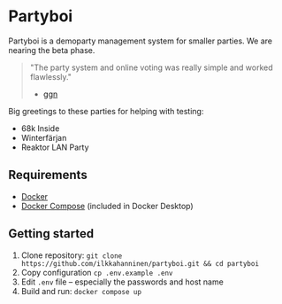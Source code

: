 # Partyboi

Partyboi is a demoparty management system for smaller parties.
We are nearing the beta phase.

> "The party system and online voting was really simple and worked flawlessly."
>
> - [ggn](https://atariscne.org/news/index.php/68k-inside-from-the-inside-a-party-report-shall-we-say)

Big greetings to these parties for helping with testing:

- 68k Inside
- Winterfärjan
- Reaktor LAN Party

## Requirements

* [Docker](https://www.docker.com/)
* [Docker Compose](https://github.com/docker/compose) (included in Docker Desktop)

## Getting started

1. Clone repository: `git clone https://github.com/ilkkahanninen/partyboi.git && cd partyboi`
2. Copy configuration `cp .env.example .env`
3. Edit `.env` file – especially the passwords and host name
4. Build and run: `docker compose up`

